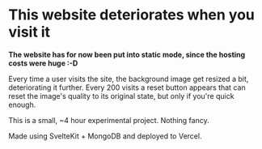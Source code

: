# This website deteriorates when you visit it

**The website has for now been put into static mode, since the hosting costs were huge :-D**

Every time a user visits the site, the background image get resized a bit, deteriorating it further.
Every 200 visits a reset button appears that can reset the image's quality to its original state, but
only if you're quick enough.

This is a small, ~4 hour experimental project. Nothing fancy.

Made using SvelteKit + MongoDB and deployed to Vercel.
